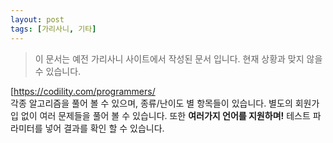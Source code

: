 ```yaml
---
layout: post
tags: [가리사니, 기타]
---
```


> 이 문서는 예전 가리사니 사이트에서 작성된 문서 입니다.
현재 상황과 맞지 않을 수 있습니다.


[https://codility.com/programmers/
\
각종 알고리즘을 풀어 볼 수 있으며, 종류/난이도 별 항목들이 있습니다.
별도의 회원가입 없이 여러 문제들을 풀어 볼 수 있습니다.
또한 **여러가지 언어를 지원하며!** 테스트 파라미터를 넣어 결과를 확인 할 수 있습니다.